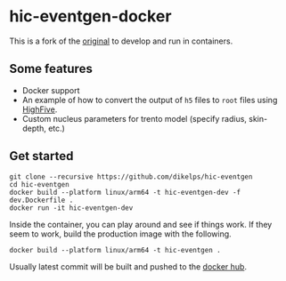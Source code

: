 # hic-eventgen-docker

This is a fork of the [original](https://github.com/Duke-QCD/hic-eventgen) to develop and run in containers. 

## Some features
- Docker support
- An example of how to convert the output of `h5` files to `root` files using [HighFive](https://github.com/BlueBrain/HighFive).
- Custom nucleus parameters for trento model (specify radius, skin-depth, etc.)

## Get started

    git clone --recursive https://github.com/dikelps/hic-eventgen
    cd hic-eventgen
    docker build --platform linux/arm64 -t hic-eventgen-dev -f dev.Dockerfile .
    docker run -it hic-eventgen-dev

Inside the container, you can play around and see if things work. If they seem to work, build the production image with the following.

    docker build --platform linux/arm64 -t hic-eventgen .

Usually latest commit will be built and pushed to the [docker hub](https://hub.docker.com/r/zhengxiyan/hic-eventgen).
